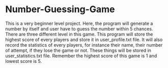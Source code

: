 # Number-Guessing-Game
This is a very beginner level project. Here, the program will generate a number by itself and user have to guess the number within 5 chances. There are three different level in this game. This program will store the highest score of every players and store it in user_profile.txt file. It will also record the statistics of every players, for instance their name, their number of attempt, if they lose the game or not. These things will be stored in user_statistics.txt file.
Remember the highest score of this game is 1 and lowest score is 5.
